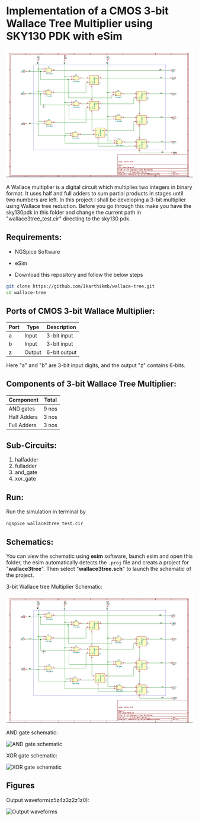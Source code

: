 # Implementation of a CMOS 3-bit Wallace Tree Multiplier using SKY130 PDK with eSim

![](fig/wallace3tree/wallace3tree_schematic.png)

A Wallace multiplier is a digital circuit which multiplies two
integers in binary format. It uses half and full adders to sum 
partial products in stages until two numbers are left. In this
project I shall be developing a 3-bit multiplier using Wallace 
tree reduction. Before you go through this make you have the 
sky130pdk in this folder and change the current path in 
"wallace3tree_test.cir" directing to the sky130 pdk.

## Requirements: 
* NGSpice Software
* eSim 

* Download this repository and follow the below steps

```sh
git clone https://github.com/Ikarthikmb/wallace-tree.git
cd wallace-tree
```

## Ports of CMOS 3-bit Wallace Multiplier:

Port | Type | Description
--- | --- | ---
a | Input | 3-bit input 
b | Input | 3-bit input 
z | Output | 6-bit output


Here "a" and "b" are 3-bit input digits, and the output "z"
contains 6-bits.

## Components of 3-bit Wallace Tree Multiplier:

Component | Total
--- | ---
AND gates | 9 nos  
Half Adders | 3 nos  
Full Adders | 3 nos  

## Sub-Circuits:

1. halfadder
2. fulladder
3. and_gate
4. xor_gate

## Run:

Run the simulation in terminal by

```ngspice wallace3tree_test.cir```

## Schematics:

You can view the schematic using **esim** software, launch esim and 
open this folder, the esim automatically detects the `.proj` file 
and creats a project for "**wallace3tree**". Then select 
"**wallace3tree.sch**" to launch the schematic of the project.

3-bit Wallace tree Multiplier Schematic:

![](fig/wallace3tree/wallace3tree_schematic.png)

AND gate schematic:

![AND gate schematic](fig/wallace3tree/and_gate_sch.png)

XOR gate schematic:

![XOR gate schematic](fig/wallace3tree/xor_gate_sch.png)



## Figures

Output waveform(z5z4z3z2z1z0):

![Output waveforms](fig/zout/zout.png)
